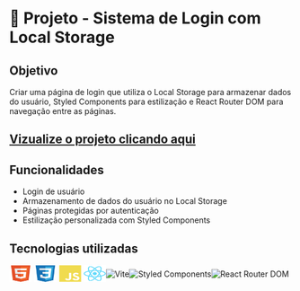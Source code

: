 # 📄 Projeto - Sistema de Login com Local Storage

## Objetivo

Criar uma página de login que utiliza o Local Storage para armazenar dados do usuário, Styled Components para estilização e React Router DOM para navegação entre as páginas. 

## [Vizualize o projeto clicando aqui](https://yudiyamada.github.io/sistema-de-login-com-local-storage/) ##

## Funcionalidades
- Login de usuário
- Armazenamento de dados do usuário no Local Storage
- Páginas protegidas por autenticação
- Estilização personalizada com Styled Components

## Tecnologias utilizadas

<img align="center" alt="HTML" height="30" width="40" src="https://raw.githubusercontent.com/devicons/devicon/master/icons/html5/html5-original.svg"> <img align="center" alt="CSS" height="30" width="40" src="https://raw.githubusercontent.com/devicons/devicon/master/icons/css3/css3-original.svg"> <img align="center" alt="Js" height="30" width="40" src="https://raw.githubusercontent.com/devicons/devicon/master/icons/javascript/javascript-plain.svg"> <img align="center" alt="Js" height="30" width="40" src="https://raw.githubusercontent.com/devicons/devicon/master/icons/react/react-original.svg"><img align="center" alt="Vite" height="30" width="40" src="https://raw.githubusercontent.com/vitejs/vite/master/docs/public/logo.svg"><img align="center" alt="Styled Components" height="30" width="40" src="https://styled-components.com/logo.png"><img align="center" alt="React Router DOM" height="30" width="40" src="https://raw.githubusercontent.com/ReactTraining/react-router/master/website/static/logo.png">